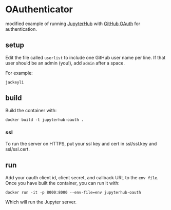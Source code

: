 # OAuthenticator

modified example of running [JupyterHub](https://github.com/jupyterhub/jupyterhub)
with [GitHub OAuth](https://developer.github.com/v3/oauth/) for authentication.

## setup

Edit the file called `userlist` to include one GitHub user name per line.
If that user should be an admin (you!), add `admin` after a space.

For example:

```
jackeyli
```

## build

Build the container with:

    docker build -t jupyterhub-oauth .

### ssl

To run the server on HTTPS, put your ssl key and cert in ssl/ssl.key and
ssl/ssl.cert.

## run

Add your oauth client id, client secret, and callback URL to the `env file`.
Once you have built the container, you can run it with:

    docker run -it -p 8000:8000 --env-file=env jupyterhub-oauth

Which will run the Jupyter server.
